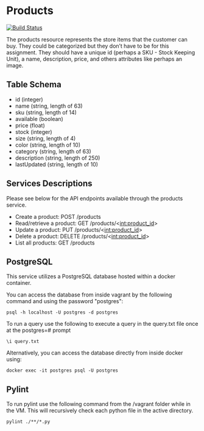 # Products
[![Build Status](https://travis-ci.org/stern-devops-2020-products/products.svg?branch=master)](https://travis-ci.org/stern-devops-2020-products/products)

The products resource represents the store items that the customer can buy. They could be categorized but they don’t have to be for this assignment. They should have a unique id (perhaps a SKU - Stock Keeping Unit), a name, description, price, and others attributes like perhaps an image. 

## Table Schema
- id (integer)
- name (string, length of 63)
- sku (string, length of 14)
- available (boolean)
- price (float)
- stock (integer)
- size (string, length of 4)
- color (string, length of 10)
- category (string, length of 63)
- description (string, length of 250)
- lastUpdated (string, length of 10)

## Services Descriptions
Please see below for the API endpoints available through the products service.
- Create a product: POST /products
- Read/retrieve a product: GET /products/<<int:product_id>>
- Update a product: PUT /products/<<int:product_id>>
- Delete a product: DELETE /products/<<int:product_id>>
- List all products: GET /products

## PostgreSQL
This service utilizes a PostgreSQL database hosted within a docker container. 

You can access the database from inside vagrant by the following command and using the password "postgres":
```
psql -h localhost -U postgres -d postgres
```
To run a query use the following to execute a query in the query.txt file once at the postgres=# prompt
```
\i query.txt
```
Alternatively, you can access the database directly from inside docker using:
```
docker exec -it postgres psql -U postgres
```

## Pylint
To run pylint use the following command from the /vagrant folder while in the VM. This will recursively check each python file in the active directory.
```
pylint ./**/*.py
```